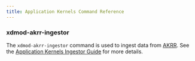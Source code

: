 ```yaml
---
title: Application Kernels Command Reference
---
```


### xdmod-akrr-ingestor

The `xdmod-akrr-ingestor` command is used to ingest data from
[AKRR](akrr.html).  See the
[Application Kernels Ingestor Guide](ak-ingestor.html) for more details.
